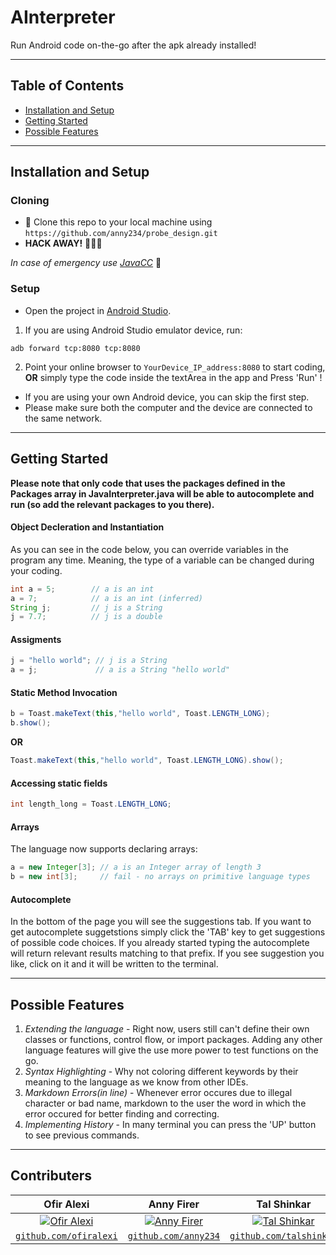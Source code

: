 # AInterpreter
Run Android code on-the-go after the apk already installed!

---

## Table of Contents

- [Installation and Setup](#installation-and-setup)
- [Getting Started](#getting-started)
- [Possible Features](#possible-features)

---

## Installation and Setup
### Cloning
- 👯 Clone this repo to your local machine using `https://github.com/anny234/probe_design.git`
- **HACK AWAY!** 🔨🔨🔨

*In case of emergency use* [*JavaCC*](https://javacc.org/) :rotating_light:

### Setup
- Open the project in [Android Studio](https://developer.android.com/studio). 

1. If you are using Android Studio emulator device, run: 
```
adb forward tcp:8080 tcp:8080
```
2. Point your online browser to `YourDevice_IP_address:8080` to start coding, 
**OR** simply type the code inside the textArea in the app and Press 'Run' !

* If you are using your own Android device, you can skip the first step.
* Please make sure both the computer and the device are connected to the same network.

---
## Getting Started

**Please note that only code that uses the packages defined in the Packages array in JavaInterpreter.java will be able to autocomplete and run (so add the relevant packages to you there).**

#### Object Decleration and Instantiation
As you can see in the code below, you can override variables in the program any time. Meaning, the type of a variable can be changed during your coding.
```java
int a = 5;        // a is an int
a = 7;            // a is an int (inferred)
String j;         // j is a String
j = 7.7;          // j is a double
```
#### Assigments
```java
j = "hello world"; // j is a String
a = j;             // a is a String "hello world"
```
#### Static Method Invocation
```java
b = Toast.makeText(this,"hello world", Toast.LENGTH_LONG);
b.show();
```
**OR**
```java
Toast.makeText(this,"hello world", Toast.LENGTH_LONG).show();
```
#### Accessing static fields
```java
int length_long = Toast.LENGTH_LONG;
```
#### Arrays
The language now supports declaring arrays:
```java
a = new Integer[3]; // a is an Integer array of length 3
b = new int[3];     // fail - no arrays on primitive language types
```
#### Autocomplete
In the bottom of the page you will see the suggestions tab. If you want to get autocomplete suggetstions simply click the 'TAB' key to get suggestions of possible code choices. If you already started typing the autocomplete will return relevant results matching to that prefix. If you see suggestion you like, click on it and it will be written to the terminal.

---
## Possible Features
1. *Extending the language* - Right now, users still can't define their own classes or functions, control flow, or import packages. Adding any other language features will give the use more power to test functions on the go.
2. *Syntax Highlighting* - Why not coloring different keywords by their meaning to the language as we know from other IDEs.
3. *Markdown Errors(in line)* - Whenever error occures due to illegal character or bad name, markdown to the user the word in which the error occured for better finding and correcting.
4. *Implementing History* - In many terminal you can press the 'UP' button to see previous commands.

---
## Contributers

| Ofir Alexi | Anny Firer | Tal Shinkar |
|:---:| :---:| :---:|
| [![Ofir Alexi](https://avatars3.githubusercontent.com/u/37834992?v=4&s=200)](https://avatars3.githubusercontent.com/u/37834992?v=4&s=200) | [![Anny Firer](https://avatars2.githubusercontent.com/u/33667684?v=4&s=200)](https://avatars2.githubusercontent.com/u/33667684?v=4&s=200) | [![Tal Shinkar](https://avatars2.githubusercontent.com/u/6527447?v=4&s=200)](https://avatars2.githubusercontent.com/u/6527447?v=4&s=200)  |
| <a href="http://github.com/ofiralexi" target="_blank">`github.com/ofiralexi`</a> | <a href="http://github.com/anny234" target="_blank">`github.com/anny234`</a> | <a href="http://github.com/talshinkar" target="_blank">`github.com/talshinkar`</a> |

